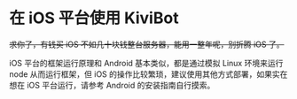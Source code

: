 # 在 iOS 平台使用 KiviBot

~~求你了，有钱买 iOS 不如几十块钱整台服务器，能用一整年呢，别折腾 iOS 了。~~

iOS 平台的框架运行原理和 Android 基本类似，都是通过模拟 Linux 环境来运行 node 从而运行框架，但 iOS 的操作比较繁琐，建议使用其他方式部署，如果实在想在 iOS 平台运行，请参考 Android 的安装指南自行摸索。
